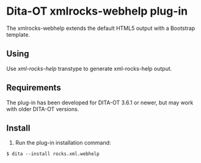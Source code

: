 # Dita-OT xmlrocks-webhelp plug-in
The xmlrocks-webhelp extends the default HTML5 output with a Bootstrap template.

## Using
Use *xml-rocks-help* transtype to generate xml-rocks-help output.

## Requirements
The plug-in has been developed for DITA-OT 3.6.1 or newer, but may work with older DITA-OT versions.

## Install
1. Run the plug-in installation command:
```
$ dita --install rocks.xml.webhelp
```